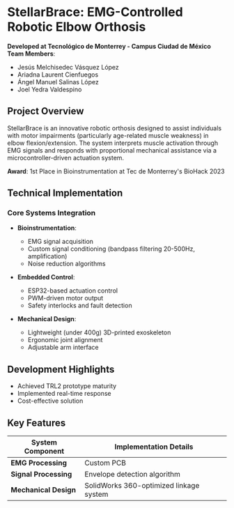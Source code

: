 # StellarBrace: EMG-Controlled Robotic Elbow Orthosis

**Developed at Tecnológico de Monterrey - Campus Ciudad de México**  
**Team Members**:  
- Jesús Melchisedec Vásquez López  
- Ariadna Laurent Cienfuegos  
- Ángel Manuel Salinas López  
- Joel Yedra Valdespino  

## Project Overview
StellarBrace is an innovative robotic orthosis designed to assist individuals with motor impairments (particularly age-related muscle weakness) in elbow flexion/extension. The system interprets muscle activation through EMG signals and responds with proportional mechanical assistance via a microcontroller-driven actuation system.

**Award**: 1st Place in Bioinstrumentation at Tec de Monterrey's BioHack 2023

## Technical Implementation
### Core Systems Integration
- **Bioinstrumentation**:  
  - EMG signal acquisition  
  - Custom signal conditioning (bandpass filtering 20-500Hz, amplification)  
  - Noise reduction algorithms  

- **Embedded Control**:  
  - ESP32-based actuation control  
  - PWM-driven motor output  
  - Safety interlocks and fault detection  

- **Mechanical Design**:  
  - Lightweight (under 400g) 3D-printed exoskeleton  
  - Ergonomic joint alignment  
  - Adjustable arm interface  

## Development Highlights
- Achieved TRL2 prototype maturity  
- Implemented real-time response  
- Cost-effective solution   

## Key Features
| System Component | Implementation Details |
|------------------|------------------------|
| **EMG Processing** | Custom PCB |
| **Signal Processing** | Envelope detection algorithm |
| **Mechanical Design** | SolidWorks 360-optimized linkage system |
